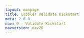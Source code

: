 ```yaml
---
layout: manpage
title: Cobbler Validate Kickstart
meta: 2.6.0
nav: 9 - Validate Kickstart
navversion: nav26
---
```


